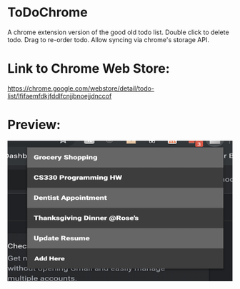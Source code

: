 # ToDoChrome
 A chrome extension version of the good old todo list.
 Double click to delete todo.
 Drag to re-order todo.
 Allow syncing via chrome's storage API.
 
# Link to Chrome Web Store:
https://chrome.google.com/webstore/detail/todo-list/lfifaemfdkjfddlfcnjjbnoejjdnccof

# Preview:
![Preview](preview.png)
